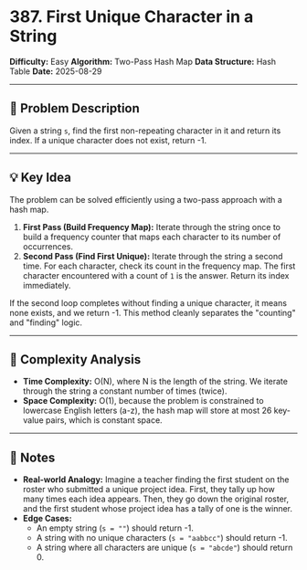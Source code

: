 # 387. First Unique Character in a String

**Difficulty:** Easy
**Algorithm:** Two-Pass Hash Map
**Data Structure:** Hash Table
**Date:** 2025-08-29

---

## 📝 Problem Description

Given a string `s`, find the first non-repeating character in it and return its index. If a unique character does not exist, return -1.

---

## 💡 Key Idea

The problem can be solved efficiently using a two-pass approach with a hash map.

1.  **First Pass (Build Frequency Map):** Iterate through the string once to build a frequency counter that maps each character to its number of occurrences.
2.  **Second Pass (Find First Unique):** Iterate through the string a second time. For each character, check its count in the frequency map. The first character encountered with a count of `1` is the answer. Return its index immediately.

If the second loop completes without finding a unique character, it means none exists, and we return -1. This method cleanly separates the "counting" and "finding" logic.

---

## 🧮 Complexity Analysis

- **Time Complexity:** O(N), where N is the length of the string. We iterate through the string a constant number of times (twice).
- **Space Complexity:** O(1), because the problem is constrained to lowercase English letters (a-z), the hash map will store at most 26 key-value pairs, which is constant space.

---

## 📖 Notes

- **Real-world Analogy:** Imagine a teacher finding the first student on the roster who submitted a unique project idea. First, they tally up how many times each idea appears. Then, they go down the original roster, and the first student whose project idea has a tally of one is the winner.
- **Edge Cases:**
    - An empty string (`s = ""`) should return -1.
    - A string with no unique characters (`s = "aabbcc"`) should return -1.
    - A string where all characters are unique (`s = "abcde"`) should return 0.
